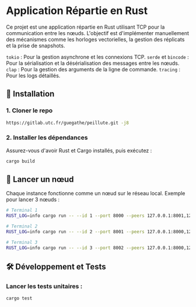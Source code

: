 # Application Répartie en Rust

Ce projet est une application répartie en Rust utilisant TCP pour la communication entre les nœuds.
L'objectif est d'implémenter manuellement des mécanismes comme les horloges vectorielles, la gestion des réplicats et la prise de snapshots.

`tokio` : Pour la gestion asynchrone et les connexions TCP.
`serde` et `bincode` : Pour la sérialisation et la désérialisation des messages entre les nœuds.
`clap` : Pour la gestion des arguments de la ligne de commande.
`tracing` : Pour les logs détaillés.

## 🚀 Installation

### 1. Cloner le repo
```sh
https://gitlab.utc.fr/guegathe/peillute.git -j8
```

### 2. Installer les dépendances
Assurez-vous d'avoir Rust et Cargo installés, puis exécutez :
```sh
cargo build
```

## 📡 Lancer un nœud

Chaque instance fonctionne comme un nœud sur le réseau local. Exemple pour lancer 3 nœuds :
```sh
# Terminal 1
RUST_LOG=info cargo run -- --id 1 --port 8000 --peers 127.0.0.1:8001,127.0.0.1:8002

# Terminal 2
RUST_LOG=info cargo run -- --id 2 --port 8001 --peers 127.0.0.1:8000,127.0.0.1:8002

# Terminal 3
RUST_LOG=info cargo run -- --id 3 --port 8002 --peers 127.0.0.1:8000,127.0.0.1:8001
```

## 🛠️ Développement et Tests

### Lancer les tests unitaires :
```sh
cargo test
```
